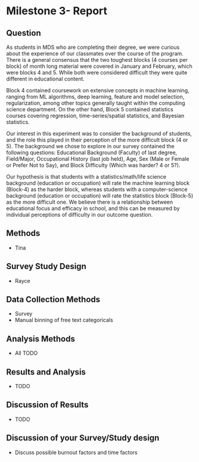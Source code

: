 # Milestone 3- Report

## Question

As students in MDS who are completing their degree, we were curious about the experience of our classmates over the course of the program. There is a general consensus that the two toughest blocks (4 courses per block) of month long material were covered in January and February, which were blocks 4 and 5. While both were considered difficult they were quite different in educational content.

Block 4 contained coursework on extensive concepts in machine learning, ranging from ML algorithms, deep learning, feature and model selection, regularization, among other topics generally taught within the computing science department. On the other hand, Block 5 contained statistics courses covering regression, time-series/spatial statistics, and Bayesian statistics. 

Our interest in this experiment was to consider the background of students, and the role this played in their perception of the more difficult block (4 or 5). The background we chose to explore in our survey contained the following questions: Educational Background (Faculty) of last degree, Field/Major, Occupational History (last job held), Age, Sex (Male or Female or Prefer Not to Say), and Block Difficulty (Which was harder? 4 or 5?).

Our hypothesis is that students with a statistics/math/life science background (education or occupation) will rate the machine learning block (Block-4) as the harder block, whereas students with a computer-science background (education or occupation) will rate the statistics block (Block-5) as the more difficult one. We believe there is a relationship between educational focus and efficacy in school, and this can be measured by individual perceptions of difficulty in our outcome question.



## Methods
  - Tina
## Survey Study Design
  - Rayce
## Data Collection Methods
  - Survey
  - Manual binning of free text categoricals
## Analysis Methods
  - All TODO
## Results and Analysis
  - TODO
## Discussion of Results
  - TODO
## Discussion of your Survey/Study design
  - Discuss possible burnout factors and time factors
